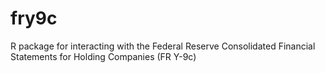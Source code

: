 # fry9c
R package for interacting with the Federal Reserve Consolidated Financial Statements for Holding Companies (FR Y-9c)
